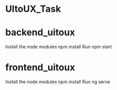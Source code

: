 # UItoUX_Task
# backend_uitoux
Install the node modules npm install
Run npm start

# frontend_uitoux
Install the node modules npm install
Run ng serve

